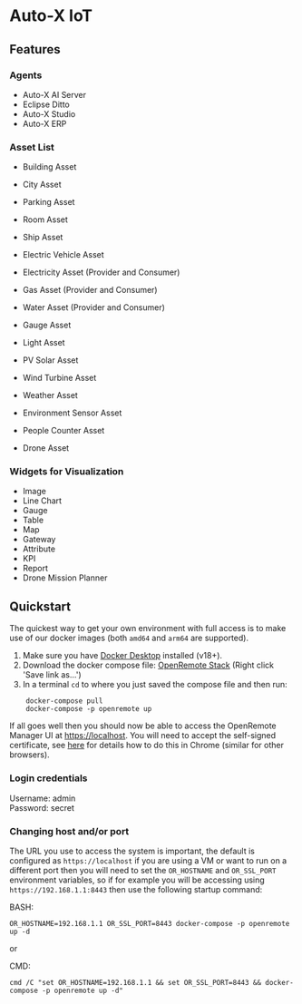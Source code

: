 # Auto-X IoT

## Features
### Agents
- Auto-X AI Server
- Eclipse Ditto
- Auto-X Studio
- Auto-X ERP

### Asset List
- Building Asset
- City Asset
- Parking Asset
- Room Asset
- Ship Asset

- Electric Vehicle Asset
- Electricity Asset (Provider and Consumer)
- Gas Asset (Provider and Consumer)
- Water Asset (Provider and Consumer)
- Gauge Asset
- Light Asset
- PV Solar Asset
- Wind Turbine Asset
- Weather Asset
- Environment Sensor Asset

- People Counter Asset
- Drone Asset

### Widgets for Visualization
- Image
- Line Chart
- Gauge
- Table
- Map
- Gateway
- Attribute
- KPI
- Report
- Drone Mission Planner

## Quickstart

The quickest way to get your own environment with full access is to make use of our docker images (both `amd64` and `arm64` are supported). 
1. Make sure you have [Docker Desktop](https://www.docker.com/products/docker-desktop) installed (v18+). 
2. Download the docker compose file:
[OpenRemote Stack](https://raw.githubusercontent.com/openremote/openremote/master/docker-compose.yml) (Right click 'Save link as...')
1. In a terminal `cd` to where you just saved the compose file and then run:
```
    docker-compose pull
    docker-compose -p openremote up
```
If all goes well then you should now be able to access the OpenRemote Manager UI at [https://localhost](https://localhost). You will need to accept the self-signed 
certificate, see [here](https://www.technipages.com/google-chrome-bypass-your-connection-is-not-private-message) for details how to do this in Chrome (similar for other browsers).


### Login credentials
Username: admin  
Password: secret

### Changing host and/or port
The URL you use to access the system is important, the default is configured as `https://localhost` if you are using a VM or want to run on a different port then you will need to set the `OR_HOSTNAME` and `OR_SSL_PORT` environment variables, so if for example you will be accessing using `https://192.168.1.1:8443` then use the following startup command:

BASH: 
```
OR_HOSTNAME=192.168.1.1 OR_SSL_PORT=8443 docker-compose -p openremote up -d
```
or

CMD:
```
cmd /C "set OR_HOSTNAME=192.168.1.1 && set OR_SSL_PORT=8443 && docker-compose -p openremote up -d"
```
